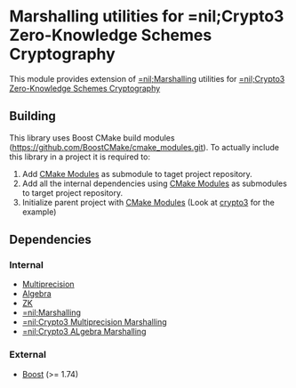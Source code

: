 # Marshalling utilities for =nil;Crypto3 Zero-Knowledge Schemes Cryptography 

This module provides extension of [=nil;Marshalling](https://github.com/NilFoundation/marshalling) utilities for [=nil;Crypto3 Zero-Knowledge Schemes Cryptography](https://github.com/NilFoundation/crypto3-zk)

## Building

This library uses Boost CMake build modules (https://github.com/BoostCMake/cmake_modules.git). To actually include this
library in a project it is required to:

1. Add [CMake Modules](https://github.com/BoostCMake/cmake_modules.git) as submodule to taget project repository.
2. Add all the internal dependencies using [CMake Modules](https://github.com/BoostCMake/cmake_modules.git) as
   submodules to target project repository.
3. Initialize parent project with [CMake Modules](https://github.com/BoostCMake/cmake_modules.git) (Look
   at [crypto3](https://github.com/nilfoundation/crypto3.git) for the example)

## Dependencies

### Internal

* [Multiprecision](https://github.com/nilfoundation/crypto3-multiprecision.git)
* [Algebra](https://github.com/nilfoundation/crypto3-algebra.git)
* [ZK](https://github.com/nilfoundation/crypto3-zk.git)
* [=nil;Marshalling](https://github.com/NilFoundation/marshalling)
* [=nil;Crypto3 Multiprecision Marshalling](https://github.com/NilFoundation/crypto3-multiprecision-marshalling)
* [=nil;Crypto3 ALgebra Marshalling](https://github.com/NilFoundation/crypto3-algebra-marshalling)

### External

* [Boost](https://boost.org) (>= 1.74)
